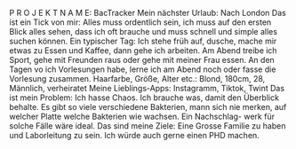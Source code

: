 P R O J E K T N A M E:
BacTracker
Mein nächster Urlaub:
Nach London
Das ist ein Tick von mir:
Alles muss ordentlich sein, ich muss auf den ersten Blick alles
sehen, dass ich oft brauche und muss schnell und simple alles
suchen können.
Ein typischer Tag:
Ich stehe früh auf, dusche, mache mir etwas zu Essen
und Kaffee, dann gehe ich arbeiten. Am Abend treibe ich
Sport, gehe mit Freunden raus oder gehe mit meiner
Frau essen. An den Tagen vo ich Vorlesungen habe, lerne
ich am Abend noch oder fasse die Vorlesung zusammen.
Haarfarbe, Größe, Alter etc.:
Blond, 180cm, 28, Männlich,
verheiratet
Meine Lieblings-Apps:
Instagramm, Tiktok, Twint
Das ist mein Problem:
Ich hasse Chaos. Ich brauche was, damit den Überblick behalte.
Es gibt so viele verschiedene Bakterien, mann sich nie merken,
auf welcher Platte welche Bakterien wie wachsen. Ein Nachschlag-
werk für solche Fälle wäre ideal.
Das sind meine Ziele:
Eine Grosse Familie zu haben und Laborleitung zu sein.
Ich würde auch gerne einen PHD machen.
